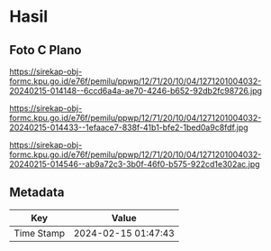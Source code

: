 # Hasil

## Foto C Plano

https://sirekap-obj-formc.kpu.go.id/e76f/pemilu/ppwp/12/71/20/10/04/1271201004032-20240215-014148--6ccd6a4a-ae70-4246-b652-92db2fc98726.jpg

https://sirekap-obj-formc.kpu.go.id/e76f/pemilu/ppwp/12/71/20/10/04/1271201004032-20240215-014433--1efaace7-838f-41b1-bfe2-1bed0a9c8fdf.jpg

https://sirekap-obj-formc.kpu.go.id/e76f/pemilu/ppwp/12/71/20/10/04/1271201004032-20240215-014546--ab9a72c3-3b0f-46f0-b575-922cd1e302ac.jpg


## Metadata

| Key        | Value               |
| ---------- | ------------------- |
| Time Stamp | 2024-02-15 01:47:43 |



